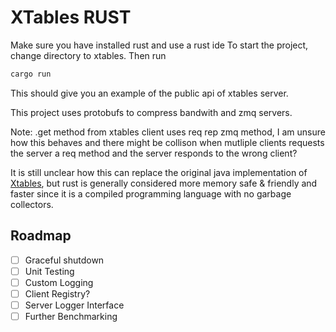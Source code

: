 # XTables RUST
Make sure you have installed rust and use a rust ide
To start the project, change directory to xtables. Then run 
```rs
cargo run
```
This should give you an example of the public api of xtables server. 

This project uses protobufs to compress bandwith and zmq servers. 

Note: .get method from xtables client uses req rep zmq method, I am unsure how this behaves and there might be collison when mutliple clients requests the server a req method and the server responds to the wrong client?

It is still unclear how this can replace the original java implementation of [Xtables](https://github.com/Kobeeeef/XTABLES), but rust is generally considered more memory safe & friendly and faster since it is a compiled programming language with no garbage collectors.

## Roadmap
- [ ] Graceful shutdown
- [ ] Unit Testing
- [ ] Custom Logging
- [ ] Client Registry?
- [ ] Server Logger Interface
- [ ] Further Benchmarking
